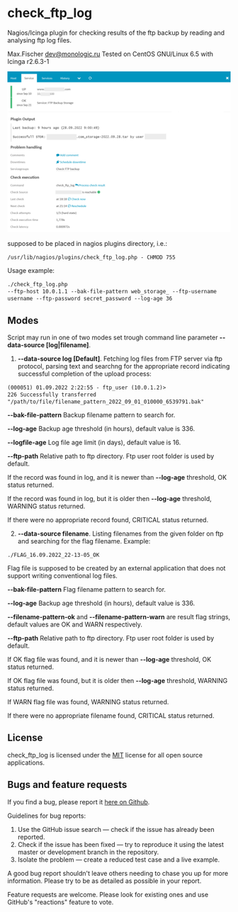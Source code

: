 # check_ftp_log
Nagios/Icinga plugin for checking results of the ftp backup by reading and analysing ftp log files.

Max.Fischer <dev@monologic.ru>
Tested on CentOS GNU/Linux 6.5 with Icinga r2.6.3-1

![Icinga Plugin - FTP log checks](/icinga-example.png?raw=true "Icinga Plugin - FTP log checks")

supposed to be placed in nagios plugins directory, i.e.:
```
/usr/lib/nagios/plugins/check_ftp_log.php - CHMOD 755
```

Usage example:
```
./check_ftp_log.php 
--ftp-host 10.0.1.1 --bak-file-pattern web_storage_ --ftp-username username --ftp-password secret_password --log-age 36
```

## Modes
Script may run in one of two modes set trough command line parameter **--data-source [log|filename]**.

1. **--data-source log [Default]**. Fetching log files from FTP server via ftp protocol, parsing text and searchng for the appropriate 
record indicating successful completion of the upload process:

```
(000051) 01.09.2022 2:22:55 - ftp_user (10.0.1.2)> 
226 Successfully transferred "/path/to/file/filename_pattern_2022_09_01_010000_6539791.bak"
```

**--bak-file-pattern** Backup filename pattern to search for. 

**--log-age** Backup age threshold (in hours), default value is 336. 

**--logfile-age** Log file age limit (in days), default value is 16. 

**--ftp-path** Relative path to ftp directory. Ftp user root folder is used by default.


If the record was found in log, and it is newer than **--log-age** threshold, OK status returned.

If the record was found in log, but it is older then **--log-age** threshold, WARNING status returned.

If there were no appropriate record found, CRITICAL status returned.


2. **--data-source filename**. Listing filenames from the given folder on ftp and searching for the flag filename. Example:
```
./FLAG_16.09.2022_22-13-05_OK
```

Flag file is supposed to be created by an external application that does not support writing conventional log files.

**--bak-file-pattern** Flag filename pattern to search for. 

**--log-age** Backup age threshold (in hours), default value is 336. 

**--filename-pattern-ok** and **--filename-pattern-warn** are result flag strings, default values are OK and WARN respectively.

**--ftp-path** Relative path to ftp directory. Ftp user root folder is used by default.

 
If OK flag file was found, and it is newer than **--log-age** threshold, OK status returned.

If OK flag file was found, but it is older then **--log-age** threshold, WARNING status returned.

If WARN flag file was found, WARNING status returned.

If there were no appropriate filename found, CRITICAL status returned.






## License

check_ftp_log is licensed under the [MIT](https://www.mit-license.org/) license for all open source applications.

## Bugs and feature requests

If you find a bug, please report it [here on Github](https://github.com/xyhtac/check_ftp_log/issues).

Guidelines for bug reports:

1. Use the GitHub issue search — check if the issue has already been reported.
2. Check if the issue has been fixed — try to reproduce it using the latest master or development branch in the repository.
3. Isolate the problem — create a reduced test case and a live example. 

A good bug report shouldn't leave others needing to chase you up for more information.
Please try to be as detailed as possible in your report.

Feature requests are welcome. Please look for existing ones and use GitHub's "reactions" feature to vote.
